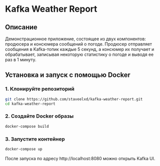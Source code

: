 # Kafka Weather Report
## Описание 
Демонстрационное приложение, состоящее из двух компонентов: продюсера и консюмера сообщений о погоде. Продюсер отправляет сообщения в Kafka-топик каждые 5 секунд, а консюмер их получает и обрабатывает, записывая некоторую статистику о погоде и выводя ее раз в 1 минуту.
## Установка и запуск с помощью Docker

### 1. Клонируйте репозиторий

```bash
git clone https://github.com/staveelxd/kafka-weather-report.git
cd kafka-weather-report
```
### 2. Создайте Docker образы
```bash
docker-compose build 
```
### 3. Запустите контейнер
```bash
docker-compose up
```
После запуска по адресу http://localhost:8080 можно открыть Kafka UI.

